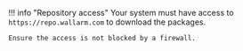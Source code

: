 !!! info "Repository access"
    Your system must have access to `https://repo.wallarm.com` to download the packages.
    
    Ensure the access is not blocked by a firewall.